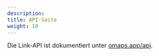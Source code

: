 ```yaml
---
description:
title: API-Seite
weight: 10
---
```


Die Link-API ist dokumentiert unter [omaps.app/api](https://omaps.app/api).
